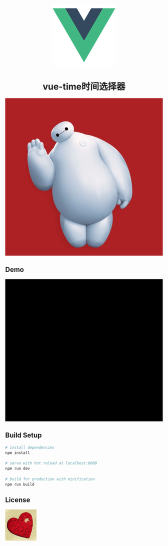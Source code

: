 <div align=center>
  <img src="https://raw.githubusercontent.com/smallbrook/vue-time/master/src/assets/logo.png" alt="vue logo"/>
</div>

<div align=center>
  <h1>vue-time时间选择器</h1>
</div>

<div align=center>
  <img src="https://raw.githubusercontent.com/smallbrook/vue-time/master/static/images/hello.jpg" alt="hello"/>
</div>

## Demo

<div align=center>
  <img src="https://raw.githubusercontent.com/smallbrook/vue-time/master/static/images/demo.gif" alt="demo"/>
</div>

## Build Setup

``` bash
# install dependencies
npm install

# serve with hot reload at localhost:8080
npm run dev

# build for production with minification
npm run build

```

## License

![small brook](https://raw.githubusercontent.com/smallbrook/vue-time/master/static/images/small_brook.gif)
